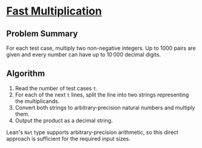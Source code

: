 # [Fast Multiplication](https://www.spoj.com/problems/MUL/)

## Problem Summary
For each test case, multiply two non-negative integers.  Up to 1000 pairs are
given and every number can have up to 10 000 decimal digits.

## Algorithm
1. Read the number of test cases `t`.
2. For each of the next `t` lines, split the line into two strings representing
   the multiplicands.
3. Convert both strings to arbitrary-precision natural numbers and multiply
   them.
4. Output the product as a decimal string.

Lean's `Nat` type supports arbitrary-precision arithmetic, so this direct
approach is sufficient for the required input sizes.
